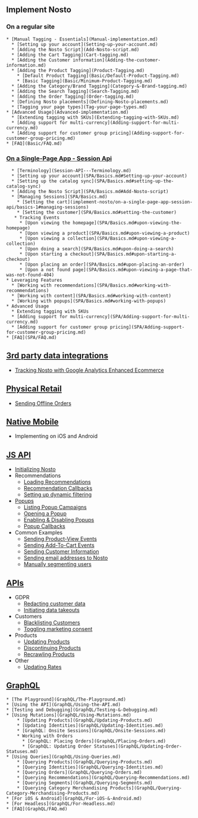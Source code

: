 ## Implement Nosto

  ### On a regular site

    * [Manual Tagging - Essentials](Manual-implementation.md)
      * [Setting up your account](Setting-up-your-account.md)
      * [Adding the Nosto Script](Add-Nosto-script.md)
      * [Adding the Cart Tagging](Cart-tagging.md)
      * [Adding the Customer information](Adding-the-customer-information.md)
      * [Adding the Product Tagging](Product-Tagging.md)
        * [Default Product Tagging](Basic/Default-Product-Tagging.md)
        * [Basic Tagging](Basic/Minimum-Product-Tagging.md)
      * [Adding the Category/Brand Tagging](Category-&-Brand-tagging.md)
      * [Adding the Search Tagging](Search-Tagging.md)
      * [Adding the Order Tagging](Order-tagging.md)
      * [Defining Nosto placements](Defining-Nosto-placements.md)
      * [Tagging your page types](Tag-your-page-types.md)
    * [Advanced Usage](Advanced-implementation.md)
      * [Extending tagging with SKUs](Extending-tagging-with-SKUs.md)
      * [Adding support for multi-currency](Adding-support-for-multi-currency.md)
      * [Adding support for customer group pricing](Adding-support-for-customer-group-pricing.md)
    * [FAQ](Basic/FAQ.md)

  ### [On a Single-Page App - Session Api](Implementation-Guide-Session-API.md)
      * [Terminology](Session-API---Terminology.md)
      * [Setting up your account](SPA/Basics.md#Setting-up-your-account)
      * [Setting up the catalog sync](SPA/Basics.md#setting-up-the-catalog-sync)
      * [Adding the Nosto Script](SPA/Basics.md#Add-Nosto-script)
      * [Managing Sessions](SPA/Basics.md)
        * [Setting the cart](implement-nosto/on-a-single-page-app-session-api/basics-1#managing-sessions)
        * [Setting the customer](SPA/Basics.md#setting-the-customer)
       * Tracking Events
         * [Upon viewing the homepage](SPA/Basics.md#upon-viewing-the-homepage)
         * [Upon viewing a product](SPA/Basics.md#upon-viewing-a-product)
         * [Upon viewing a collection](SPA/Basics.md#upon-viewing-a-collection)
         * [Upon doing a search](SPA/Basics.md#upon-doing-a-search)
         * [Upon starting a checkout](SPA/Basics.md#upon-starting-a-checkout)
         * [Upon placing an order](SPA/Basics.md#upon-placing-an-order)
         * [Upon a not found page](SPA/Basics.md#upon-viewing-a-page-that-was-not-found-404)
    * Leveraging Features
      * [Working with recommendations](SPA/Basics.md#working-with-recommendations)
      * [Working with content](SPA/Basics.md#working-with-content)
      * [Working with popups](SPA/Basics.md#working-with-popups)
    * Advanced Usage
      * Extending tagging with SKUs
      * [Adding support for multi-currency](SPA/Adding-support-for-multi-currency.md)
      * [Adding support for customer group pricing](SPA/Adding-support-for-customer-group-pricing.md)
    * [FAQ](SPA/FAQ.md)

## [3rd party data integrations](3rd-party-data-integrations.md)
  * [Tracking Nosto with Google Analytics Enhanced Ecommerce](Tracking-Nosto-with-Google-Analytics.md)

## [Physical Retail](Physical-Retail.md)
  * [Sending Offline Orders](Sending-Offline-Orders.md)

## [Native Mobile](Native-Mobile.md)
  * Implementing on iOS and Android

## [JS API](JS-APIs.md)
  * [Initializing Nosto](Initializing-Nosto.md)
  * Recommendations
    * [Loading Recommendations](Loading-Recommendations.md)
    * [Recommendation Callbacks](Recommendation-Callbacks.md)
    * [Setting up dynamic filtering](Setting-up-dynamic-filtering.md)
  * [Popups](Popups.md)
    * [Listing Popup Campaigns](Listing-Popup-Campaigns.md)
    * [Opening a Popup](Opening-a-Popup.md)
    * [Enabling & Disabling Popups](Enabling-&-Disabling-Popups.md)
    * [Popup Callbacks](Popup-Callbacks.md)
  * Common Examples
    * [Sending Product-View Events](Sending-Product-View-Events.md)
    * [Sending Add-To-Cart Events](Sending-Add-To-Cart-Events.md)
    * [Sending Customer Information](Sending-customer-information.md)
    * [Sending email addresses to Nosto](Sending-email-addresses-to-Nosto.md)
    * [Manually segmenting users](Manually-Segmenting-Users.md)

## [APIs](APIs.md)
  * GDPR
    * [Redacting customer data](Sanitizing-customer-data-using-the-Redaction-API.md)
    * [Initiating data takeouts](Initiating-data-takeouts-via-the-Takeout-APIs.md)
  * Customers
    * [Blacklisting Customers](Blacklisting-customers-using-the-Blacklist-API.md)
    * [Toggling marketing consent](Toggling-email-opt-in-using-the-Consent-API.md)
  * Products
    * [Updating Products](Updating-products-using-the-Products-API.md)
    * [Discontinuing Products](Discontinuing-Products.md)
    * [Recrawling Products](Recrawling-products-using-the-Recrawl-API.md)
  * Other
    * [Updating Rates](Updating-Rates-using-the-Rates-API.md)

## [GraphQL](GraphQL/An-Introduction.md)
    * [The Playground](GraphQL/The-Playground.md)
    * [Using the API](GraphQL/Using-the-API.md)
    * [Testing and Debugging](GraphQL/Testing-&-Debugging.md)
    * [Using Mutations](GraphQL/Using-Mutations.md)
        * [Updating Products](GraphQL/Updating-Products.md)
        * [Updating Identities](GraphQL/Updating-Identities.md)
        * [GraphQL: Onsite Sessions](GraphQL/Onsite-Sessions.md)
        * Working with Orders
          * [GraphQL: Placing Orders](GraphQL/Placing-Orders.md)
          * [GraphQL: Updating Order Statuses](GraphQL/Updating-Order-Statuses.md)
    * [Using Queries](GraphQL/Using-Queries.md)
        * [Querying Products](GraphQL/Querying-Products.md)
        * [Querying Identities](GraphQL/Querying-Identities.md)
        * [Querying Orders](GraphQL/Querying-Orders.md)
        * [Querying Recommendations](GraphQL/Querying-Recommendations.md)
        * [Querying Segments](GraphQL/Querying-Segments.md)
        * [Querying Category Merchandising Products](GraphQL/Querying-Category-Merchandising-Products.md)
    * [For iOS & Android](GraphQL/For-iOS-&-Android.md)
    * [For Headless](GraphQL/For-Headless.md)
    * [FAQ](GraphQL/FAQ.md)